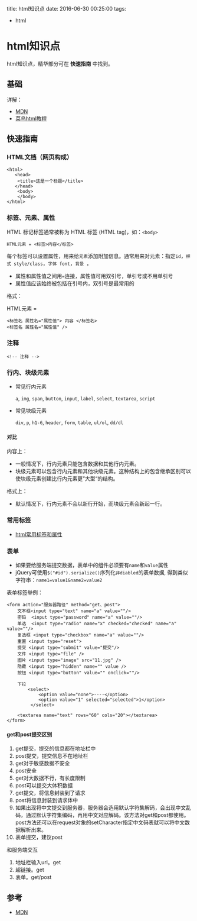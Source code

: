 title: html知识点
date: 2016-06-30 00:25:00
tags: 
- html

# html知识点

html知识点，精华部分可在 **快速指南** 中找到。

## 基础

详解：

* [MDN](https://developer.mozilla.org/zh-CN/docs/Web/HTML)
* [菜鸟html教程](http://www.runoob.com/html/html-intro.html)


## 快速指南

### HTML文档（网页构成）

	<html>
	   <head>
	   	<title>这是一个标题</title>
	   </head>
	 	<body>
	 	</body>
	</html> 

### 标签、元素、属性

HTML 标记标签通常被称为 HTML 标签 (HTML tag)，如：`<body>`

	HTML元素 = <标签>内容</标签>

每个标签可以设置属性，用来给`元素`添加附加信息。通常用来对元素：指定`id`，`样式 style/class`，`字体 font`，`背景 `，

* 属性和属性值之间用`=`连接，属性值可用双引号，单引号或不用单引号
* 属性值应该始终被包括在引号内，双引号是最常用的

格式：

HTML元素 = 

	<标签名 属性名="属性值"> 内容 </标签名>
	<标签名 属性名="属性值" />


### 注释

	<!-- 注释 -->	
	
### 行内、块级元素

* 常见行内元素

	`a`, `img`, `span`, `button`, `input`, `label`, `select`, `textarea`, `script`
	
* 常见块级元素	

	`div`, `p`, `h1-6`, `header`, `form`, `table`, `ul/ol`, `dd/dl`
	
#### 对比

内容上：

* 一般情况下，行内元素只能包含数据和其他行内元素。
* 块级元素可以包含行内元素和其他块级元素。这种结构上的包含继承区别可以使块级元素创建比行内元素更”大型“的结构。

格式上：

* 默认情况下，行内元素不会以新行开始，而块级元素会新起一行。


### 常用标签

* [html常用标签和属性](html常用标签和属性.md)	

### 表单

* 如果要给服务端提交数据，表单中的组件必须要有`name`和`value`属性
* jQuery可使用`$("#id").serialize()`序列化`非diabled`的表单数据, 得到类似字符串：`name1=value1&name2=value2`

表单标签举例：

	<form action="服务器路径" method="get、post">
		文本框<input type="text" name="a" value=""/>
		密码  <input type="password" name="a" value=""/>
		单选  <input type="radio" name="x" checked="checked" name="a" value=""/>
		复选框 <input type="checkbox" name="a" value=""/>
		重置 <input type="reset">
		提交 <input type="submit" value="提交"/>
		文件 <input type="file" />
		图片 <input type="image" src="11.jpg" />
		隐藏 <input type="hidden" name="" value />
		按钮 <input type="button" value="" onclick=""/>
		
		下拉 
			<select>
				<option value="none">----</option>
				<option value="1" selected="selected">1</option>
			 </select>
			 
		<textarea name="text" rows="60" cols="20"></textarea>
	</form>	
	
#### get和post提交区别

1. get提交，提交的信息都在地址栏中
2. post提交，提交信息不在地址栏
3. get对于敏感数据不安全
4. post安全
5. get对大数据不行，有长度限制
6. post可以提交大体积数据
7. get提交，将信息封装到了请求
8. post将信息封装到请求体中	
9. 如果出现将中文提交到服务器，服务器会选用默认字符集解码，会出现中文乱码，通过默认字符集编码，再用中文对应解码。该方法对get和post都使用。post方法还可以在request对象的setCharacter指定中文码表就可以将中文数据解析出来。
10. 表单提交，建议post

和服务端交互

1. 地址栏输入url。get
2. 超链接。get
3. 表单。get/post


## 参考

* [MDN](https://developer.mozilla.org/zh-CN/docs/Web/HTML)



